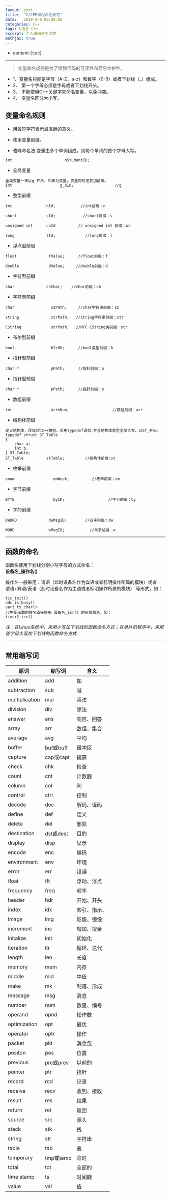 ```yaml
---
layout: post
title:  "C/CPP编程命名规范"
date:   2018-4-8 00:00:00
categories: C++
tags: C语言 C++
excerpt: 个人编码命名习惯
mathjax: true
---
```

* content
{:toc}
---

> 变量命名规则是为了增强代码的可读性和容易维护性。

- 1、变量名只能是字母（A-Z，a-z）和数字（0-9）或者下划线（_）组成。<br/>
- 2、 第一个字母必须是字母或者下划线开头。<br/>
- 3、 不能使用C++关键字来命名变量，以免冲突。<br/>
- 4、 变量名区分大小写。<br/>


## 变量命名规则

- 用最短字符表示最准确的意义。<br/>
- 使用变量前缀。<br/>

- 骆峰命名法:变量由多个单词组成，则每个单词的首个字母大写。
```
int                       nStudentID;
```

- 全局变量

```
全局变量一律以g_开头，后面为变量，变量同时还要加前缀。
int                     g_nID;                  //g
```

-  整型前缀

```
int               nId;           //int前缀：n

short             sId;            //short前缀：s

unsigned int      unId          // unsigned int 前缀：un

long              lId;             //long前缀：l
```



- 浮点型前缀

```
float              fValue;      //float前缀：f

double             dValue;     //double前缀：d
```


- 字符型前缀

```
char              chChar;    //char前缀：ch
```


- 字符串前缀

```
char                szPath;     //char字符串前缀：sz

string              strPath;   //string字符串前缀：str

CString             strPath;   //MFC CString类前缀：str
```


- 布尔型前缀

```
bool                bIsOK;      //bool类型前缀：b
```


- 指针型前缀

```
char *              pPath;      //指针前缀：p
```

- 指针型前缀

```
char *              pPath;      //指针前缀：p
```

- 数组前缀

```
int                 arrnNum;                   //数组前缀：arr
```

- 结构体前缀

```
定义结构体，保证C和C++兼容，采用typedef语句,并且结构体类型全部大写，以ST_开头。
typedef struct ST_Table
{
    char a;
    int b;
} ST_Table;        
ST_Table          stTable;         //结构体前缀:st
```

- 枚举前缀

```
enum                 emWeek;          //枚举前缀：em
```

- 字节前缀

```
BYTE                 byIP;                   //字节前缀：by
```

- 字的前缀

```
DWORD              dwMsgID;        //双字前缀：dw

WORD               wMsgID;           //单字前缀：w
```


---

## 函数的命名

函数名使用下划线分割小写字母的方式命名：<br/>
**设备名_操作名()**<br/>

操作名一般采用：谓语（此时设备名作为宾语或者标明操作所属的模块）或者<br/>
谓语+宾语/表语（此时设备名作为主语或者标明操作所属的模块） 等形式，如：<br/>
```
tic_init()
adc_is_busy()
uart_tx_char()
//中断函数的命名直接使用 设备名_isr() 的形式命名，如：
timer2_isr()
```
*注：在Linux系统中，采用小写加下划线的函数命名方式；在单片机程序中，采用首字母大写加下划线的函数命名方式*


---

## 常用缩写词

|原词	         |缩写词	       |含义             |
|----------------|-----------------|-----------------|
|addition        |add              |加               |
|subtraction     |sub              |减               |
|multiplication  |mul              |乘法             |
|division        |div              |除法             |
|answer          |ans              |响应、回答       |
|array           |arr              |数组、集合       |
|average         |avg              |平均             |
|buffer          |buf或buff        |缓冲区           |
|capture         |cap或capt        |捕获             |
|check           |chk              |检查             |
|count           |cnt              |计数器           |
|column          |col              |列               |
|control         |ctrl             |控制             |
|decode          |dec              |解码、译码       |
|define          |def              |定义             |
|delete          |del              |删除             |
|destination     |dst或dest        |目的             |
|display         |disp             |显示             |
|encode          |enc              |编码             |
|environment     |env              |环境             |
|error           |err              |错误             |
|float           |flt              |浮动、浮点       |
|frequency       |freq             |频率             |
|header          |hdr              |开始、开头       |
|index           |idx              |索引、指示、     |
|image           |img              |影像、镜像       |
|increment       |inc              |增加、增量       |
|initalize       |init             |初始化           |
|iteration       |itr              |循环、迭代       |
|length          |len              |长度             |
|memory          |mem              |内存             |
|middle          |mid              |中值             |
|make            |mk               |制造、形成       |
|message         |msg              |消息             |
|number          |num              |数量、编号       |
|operand         |opnd             |操作数           |  
|optimization    |opt              |最优             |
|operator        |optr             |操作             |
|packet          |pkt              |消息包           |
|positon         |pos              |位置             |  
|previous        |pre或prev        |以前的           |
|pointer         |ptr              |指针             |
|record          |rcd              |记录             |
|receive         |recv             |收到、接收       |  
|result          |res              |结果             |
|return          |ret              |返回             |
|source          |src              |源头             |
|stack           |stk              |栈               |   
|string          |str              |字符串           |
|table           |tab              |表               |
|temporary       |tmp或temp        |临时             |
|total           |tot              |全部的           | 
|time stamp      |ts               |时间戳           |
|value           |val              |值               |
